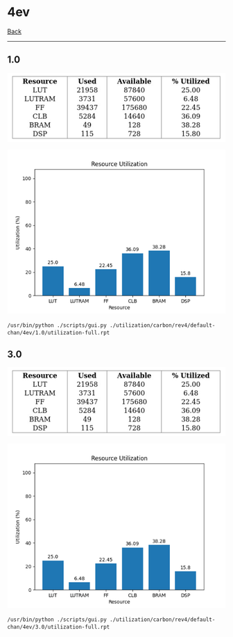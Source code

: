# 4ev

[Back](<../rev4.md>)

---

## 1.0

<p align="center">
	<img src="../../../../../images/carbon/rev4/default-chan/4ev/1.0/table.jpg" />
</p>

<p align="center">
	<img src="../../../../../images/carbon/rev4/default-chan/4ev/1.0/graph.png" />
</p>

`/usr/bin/python ./scripts/gui.py ./utilization/carbon/rev4/default-chan/4ev/1.0/utilization-full.rpt`

## 3.0

<p align="center">
	<img src="../../../../../images/carbon/rev4/default-chan/4ev/3.0/table.jpg" />
</p>

<p align="center">
	<img src="../../../../../images/carbon/rev4/default-chan/4ev/3.0/graph.png" />
</p>

`/usr/bin/python ./scripts/gui.py ./utilization/carbon/rev4/default-chan/4ev/3.0/utilization-full.rpt`

